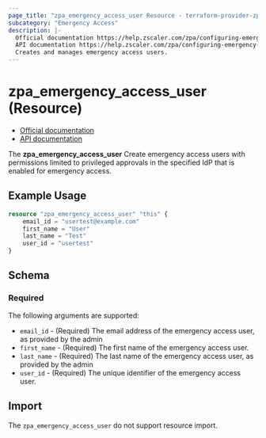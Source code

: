 ```yaml
---
page_title: "zpa_emergency_access_user Resource - terraform-provider-zpa"
subcategory: "Emergency Access"
description: |-
  Official documentation https://help.zscaler.com/zpa/configuring-emergency-access
  API documentation https://help.zscaler.com/zpa/configuring-emergency-access-users-using-api
  Creates and manages emergency access users.
---
```


# zpa_emergency_access_user (Resource)

* [Official documentation](https://help.zscaler.com/zpa/configuring-emergency-access)
* [API documentation](https://help.zscaler.com/zpa/configuring-emergency-access-users-using-api)

The **zpa_emergency_access_user** Create emergency access users with permissions limited to privileged approvals in the specified IdP that is enabled for emergency access.

## Example Usage

```terraform
resource "zpa_emergency_access_user" "this" {
    email_id = "usertest@example.com"
    first_name = "User"
    last_name = "Test"
    user_id = "usertest"
}
```

## Schema

### Required

The following arguments are supported:

- `email_id` - (Required) The email address of the emergency access user, as provided by the admin
- `first_name` - (Required) The first name of the emergency access user.
- `last_name` - (Required) The last name of the emergency access user, as provided by the admin
- `user_id` - (Required) The unique identifier of the emergency access user.

## Import

The `zpa_emergency_access_user` do not support resource import.

